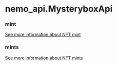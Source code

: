# nemo_api.MysteryboxApi

### **mint**
[See more information about NFT mint](NftApi.md#mint)


### **mints**
[See more information about NFT mints](NftApi.md#mints)